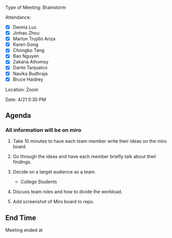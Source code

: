 Type of Meeting: Brainstorm

Attendance:  
   - [x] Dennis Luc	
   - [x] Jinhao Zhou	
   - [x] Marlon Trujillo Ariza	 
   - [x] Karen Gong	
   - [x] Chongbo Tang	
   - [x] Bao Nguyen	
   - [x] Zakaria Alhomsy	
   - [x] Dante Tanjuatco
   - [x] Navika Budhraja 
   - [x] Bruce Haidrey

Location: Zoom

Date: 4/21 5:30 PM

## Agenda

### All information will be on miro

1. Take 10 minutes to have each team member write their ideas on the miro board.

2. Go through the ideas and have each member briefly talk about their findings.

3. Decide on a target audience as a team.
   - College Students

4. Discuss team roles and how to divide the workload. 

5. Add screenshot of Miro board to repo. 

## End Time

Meeting ended at 
